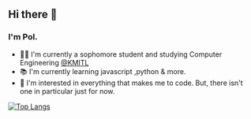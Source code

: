 ## Hi there 👋
### I'm Pol.

- 🧑🏻 I'm currently a sophomore student and studying Computer Engineering [@KMITL](https://www.kmitl.ac.th/en)
- 📚 I'm currently learning javascript ,python & more.
- 🌟 I'm interested in everything that makes me to code. But, there isn't one in particular just for now.

[![Top Langs](https://github-readme-stats.vercel.app/api/top-langs/?username=Palapolla&layout=compact&theme=vue-dark&hide_border=true&langs_count=10)](https://github.com/anuraghazra/github-readme-stats)





<!--
**Palapolla/Palapolla** is a ✨ _special_ ✨ repository because its `README.md` (this file) appears on your GitHub profile.

Here are some ideas to get you started:

- 🔭 I’m currently working on ...
- 🌱 I’m currently learning ...
- 👯 I’m looking to collaborate on ...
- 🤔 I’m looking for help with ...
- 💬 Ask me about ...
- 📫 How to reach me: ...
- 😄 Pronouns: ...
- ⚡ Fun fact: ...
-->
